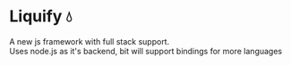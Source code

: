 #  Liquify 💧
A new js framework with full stack support.<br>
Uses node.js as it's backend, bit will support
bindings for more languages
